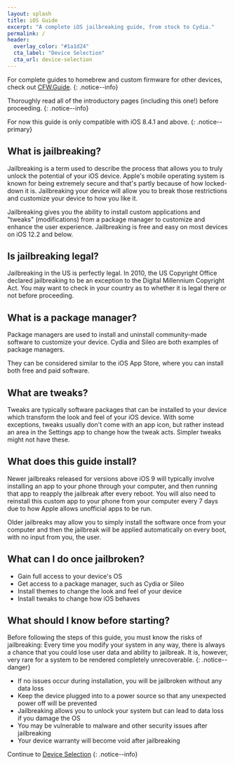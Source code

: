 ```yaml
---
layout: splash
title: iOS Guide
excerpt: "A complete iOS jailbreaking guide, from stock to Cydia."
permalink: /
header:
  overlay_color: "#1a1d24"
  cta_label: "Device Selection"
  cta_url: device-selection
---
```


For complete guides to homebrew and custom firmware for other devices, check out [CFW.Guide](https://cfw.guide).
{: .notice--info}

Thoroughly read all of the introductory pages (including this one!) before proceeding.
{: .notice--info}

<!-- {% capture notice-1 %}
This guide is available in other languages!
Click the <i class="fa fa-language" aria-hidden="true"></i> icon at the top right of the page to change the language.    
Alternatively, click [here](https://crowdin.com/project/dsi-guide){:target="_blank"} to help to keep these translations up to date.
{% endcapture %}

<div class="notice--info">{{ notice-1 | markdownify }}</div> -->

For now this guide is only compatible with iOS 8.4.1 and above.
{: .notice--primary}

## What is jailbreaking?

Jailbreaking is a term used to describe the process that allows you to truly unlock the potential of your iOS device. Apple's mobile operating system is known for being extremely secure and that's partly because of how locked-down it is. Jailbreaking your device will allow you to break those restrictions and customize your device to how you like it.

Jailbreaking gives you the ability to install custom applications and "tweaks" (modifications) from a package manager to customize and enhance the user experience. Jailbreaking is free and easy on most devices on iOS 12.2 and below.

## Is jailbreaking legal?

Jailbreaking in the US is perfectly legal. In 2010, the US Copyright Office declared jailbreaking to be an exception to the Digital Millennium Copyright Act. You may want to check in your country as to whether it is legal there or not before proceeding.

## What is a package manager?

Package managers are used to install and uninstall community-made software to customize your device. Cydia and Sileo are both examples of package managers.

They can be considered similar to the iOS App Store, where you can install both free and paid software.

## What are tweaks?

Tweaks are typically software packages that can be installed to your device which transform the look and feel of your iOS device. With some exceptions, tweaks usually don't come with an app icon, but rather instead an area in the Settings app to change how the tweak acts. Simpler tweaks might not have these.

## What does this guide install?

Newer jailbreaks released for versions above iOS 9 will typically involve installing an app to your phone through your computer, and then running that app to reapply the jailbreak after every reboot. You will also need to reinstall this custom app to your phone from your computer every 7 days due to how Apple allows unofficial apps to be run.

Older jailbreaks may allow you to simply install the software once from your computer and then the jailbreak will be applied automatically on every boot, with no input from you, the user.

## What can I do once jailbroken?

- Gain full access to your device's OS
- Get access to a package manager, such as Cydia or Sileo
- Install themes to change the look and feel of your device
- Install tweaks to change how iOS behaves

## What should I know before starting?

Before following the steps of this guide, you must know the risks of jailbreaking: Every time you modify your system in any way, there is always a chance that you could lose user data and ability to jailbreak. It is, however, very rare for a system to be rendered completely unrecoverable.
{: .notice--danger}

- If no issues occur during installation, you will be jailbroken without any data loss
- Keep the device plugged into to a power source so that any unexpected power off will be prevented
- Jailbreaking allows you to unlock your system but can lead to data loss if you damage the OS
- You may be vulnerable to malware and other security issues after jailbreaking
- Your device warranty will become void after jailbreaking

Continue to [Device Selection](device-selection)
{: .notice--info}
